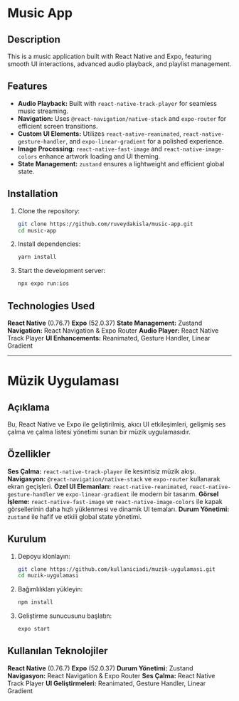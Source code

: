# Music App

## Description
This is a music application built with React Native and Expo, featuring smooth UI interactions, advanced audio playback, and playlist management.

## Features
- **Audio Playback:** Built with `react-native-track-player` for seamless music streaming.
- **Navigation:** Uses `@react-navigation/native-stack` and `expo-router` for efficient screen transitions.
- **Custom UI Elements:** Utilizes `react-native-reanimated`, `react-native-gesture-handler`, and `expo-linear-gradient` for a polished experience.
- **Image Processing:** `react-native-fast-image` and `react-native-image-colors` enhance artwork loading and UI theming.
- **State Management:** `zustand` ensures a lightweight and efficient global state.

## Installation
1. Clone the repository:
   ```sh
   git clone https://github.com/ruveydakisla/music-app.git
   cd music-app
   ```
2. Install dependencies:
   ```sh
   yarn install
   ```
3. Start the development server:
   ```sh
   npx expo run:ios
   ```

## Technologies Used
 **React Native** (0.76.7)
 **Expo** (52.0.37)
 **State Management:** Zustand
 **Navigation:** React Navigation & Expo Router
 **Audio Player:** React Native Track Player
 **UI Enhancements:** Reanimated, Gesture Handler, Linear Gradient

---

# Müzik Uygulaması

## Açıklama
Bu, React Native ve Expo ile geliştirilmiş, akıcı UI etkileşimleri, gelişmiş ses çalma ve çalma listesi yönetimi sunan bir müzik uygulamasıdır.

## Özellikler
 **Ses Çalma:** `react-native-track-player` ile kesintisiz müzik akışı.
 **Navigasyon:** `@react-navigation/native-stack` ve `expo-router` kullanarak ekran geçişleri.
 **Özel UI Elemanları:** `react-native-reanimated`, `react-native-gesture-handler` ve `expo-linear-gradient` ile modern bir tasarım.
 **Görsel İşleme:** `react-native-fast-image` ve `react-native-image-colors` ile kapak görsellerinin daha hızlı yüklenmesi ve dinamik UI temaları.
 **Durum Yönetimi:** `zustand` ile hafif ve etkili global state yönetimi.

## Kurulum
1. Depoyu klonlayın:
   ```sh
   git clone https://github.com/kullaniciadi/muzik-uygulamasi.git
   cd muzik-uygulamasi
   ```
2. Bağımlılıkları yükleyin:
   ```sh
   npm install
   ```
3. Geliştirme sunucusunu başlatın:
   ```sh
   expo start
   ```

## Kullanılan Teknolojiler
 **React Native** (0.76.7)
 **Expo** (52.0.37)
 **Durum Yönetimi:** Zustand
 **Navigasyon:** React Navigation & Expo Router
 **Ses Çalma:** React Native Track Player
 **UI Geliştirmeleri:** Reanimated, Gesture Handler, Linear Gradient

